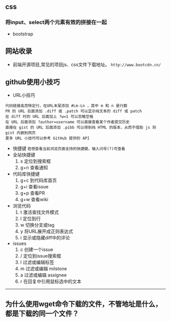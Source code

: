 ## css
### 将input、select两个元素有效的拼接在一起
- bootstrap
## 网站收录
- 前端开源项目,常见的项目js、css文件下载地址。
`http://www.bootcdn.cn/`
## github使用小技巧
- URL小技巧
```
代码链接高亮特定行，在URL末尾添加 #Lm-Ln ，其中 m 和 n 是行数
PR 的 URL 后面添加 .diff 或 .patch 可以显示纯文本的 diff 或 patch
在 diff 时的 URL 后面加上 ?w=1 可以忽略空格
在 URL 后面添加 ?author=username 可以直接查看某个作者提交历史
直接在 gist 的 URL 后面添加 .pibb 可以得到纯 HTML 的版本，从而不借助 js 将 gist 内嵌到网页
更多 URL 小技巧可以参考 GitHub 提供的 API
```
- 快捷键 `若想查看当前浏览页面支持的快捷键，输入问号(?)可查看`
- 全站快捷键
    1. s 定位到搜索框
    2. g+n 查看通知
- 代码库快捷键    
    1. g+c 到代码库首页
    2. g+i 查看issue
    3. g+p 查看PR
    4. g+w 查看wiki
- 浏览代码 
    1. t 激活查找文件模式
    2. l 定位到行
    3. w 切换分支或tag 
    4. y 将URL展开成正则表达式
    5. i 显示或隐藏diff中的评论
- issues
    1. c 创建一个issue 
    2. / 定位到issue搜索框
    3. l 过滤或编辑标签
    4. m 过滤或编辑 milstone
    5. a 过滤或编辑 assignee
    6. r 在回复中引用鼠标选中的文本
****
## 为什么使用wget命令下载的文件，不管地址是什么，都是下载的同一个文件？

